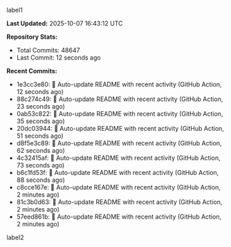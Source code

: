 
label1 
<!-- ACTIVITY_START -->
**Last Updated:** 2025-10-07 16:43:12 UTC

**Repository Stats:**
- Total Commits: 48647
- Last Commit: 12 seconds ago

**Recent Commits:**
- 1e3cc3e80: 🤖 Auto-update README with recent activity (GitHub Action, 12 seconds ago)
- 88c274c49: 🤖 Auto-update README with recent activity (GitHub Action, 23 seconds ago)
- 0ab53c822: 🤖 Auto-update README with recent activity (GitHub Action, 35 seconds ago)
- 20dc03944: 🤖 Auto-update README with recent activity (GitHub Action, 51 seconds ago)
- d8f5e3c89: 🤖 Auto-update README with recent activity (GitHub Action, 62 seconds ago)
- 4c32415af: 🤖 Auto-update README with recent activity (GitHub Action, 73 seconds ago)
- b6c1fd53f: 🤖 Auto-update README with recent activity (GitHub Action, 88 seconds ago)
- c8cce167e: 🤖 Auto-update README with recent activity (GitHub Action, 2 minutes ago)
- 81c3b0d63: 🤖 Auto-update README with recent activity (GitHub Action, 2 minutes ago)
- 57eed861b: 🤖 Auto-update README with recent activity (GitHub Action, 2 minutes ago)
<!-- ACTIVITY_END -->

label2
